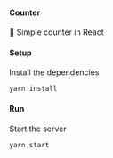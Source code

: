 #### Counter

:european_post_office: Simple counter in React

#### Setup

Install the dependencies

```shell
yarn install
```

#### Run

Start the server

```shell
yarn start
```
